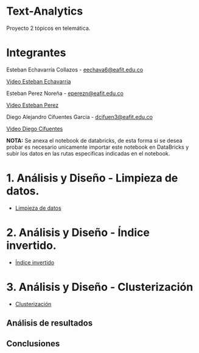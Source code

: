 # Text-Analytics
Proyecto 2 tópicos en telemática. 
# Integrantes
  Esteban Echavarría Collazos - eechava6@eafit.edu.co <br> 
  
  [Video Esteban Echavarria](www.youtube.com "Video Esteban Echavarria") <br>
 
  Esteban Perez Noreña - eperezn@eafit.edu.co <br> 
  
  [Video Esteban Perez](www.youtube.com "Video Esteban Perez") <br>
  
  Diego Alejandro Cifuentes Garcia - dcifuen3@eafit.edu.co
  
  [Video Diego Cifuentes](www.youtube.com "Video Diego Cifuentes") <br>
  
**NOTA:**
Se anexa el notebook de databricks, de esta forma si se desea probar es necesario unicamente importar este notebook en DataBricks y subir los datos en las rutas especificas indicadas en el notebook. 


# 1. Análisis y Diseño - Limpieza de datos.

* [Limpieza de datos](limpieza.md)

# 2. Análisis y Diseño - Índice invertido.

* [Índice invertido](indice.md)

# 3. Análisis y Diseño - Clusterización

* [Clusterización](cluster.md)

## Análisis de resultados

## Conclusiones
